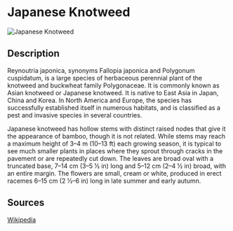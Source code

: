 # Japanese Knotweed

![Japanese Knotweed](https://raw.githubusercontent.com/aghussb/plant_can_be_food_collection_datasets/master/japanese%20knotweed/datasets/japanese%20knotweed_1.jpg)

## Description

Reynoutria japonica, synonyms Fallopia japonica and Polygonum cuspidatum, is a large species of herbaceous perennial plant of the knotweed and buckwheat family Polygonaceae. It is commonly known as Asian knotweed or Japanese knotweed. It is native to East Asia in Japan, China and Korea. In North America and Europe, the species has successfully established itself in numerous habitats, and is classified as a pest and invasive species in several countries.

Japanese knotweed has hollow stems with distinct raised nodes that give it the appearance of bamboo, though it is not related. While stems may reach a maximum height of 3–4 m (10–13 ft) each growing season, it is typical to see much smaller plants in places where they sprout through cracks in the pavement or are repeatedly cut down. The leaves are broad oval with a truncated base, 7–14 cm (3–5 1⁄2 in) long and 5–12 cm (2–4 1⁄2 in) broad, with an entire margin. The flowers are small, cream or white, produced in erect racemes 6–15 cm (2 1⁄2–6 in) long in late summer and early autumn. 

## Sources
[Wikipedia](https://en.wikipedia.org/wiki/Reynoutria_japonica)
